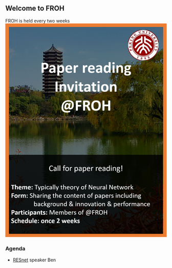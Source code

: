 ## Welcome to FROH
FROH is held every two weeks
![FROH Logo](/FROH.png)
### Agenda
- [RESnet](https://arxiv.org/pdf/1512.03385v1.pdf) speaker Ben
